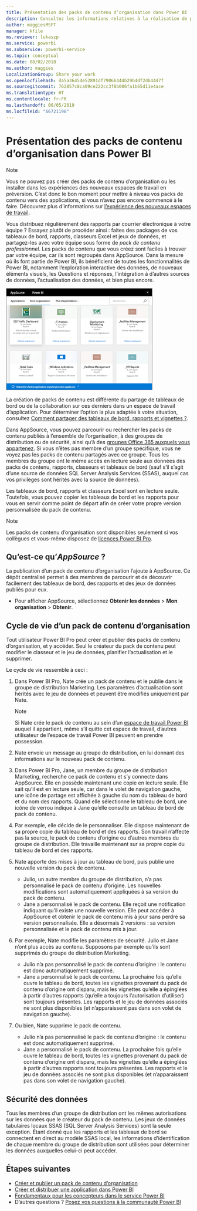 ```yaml
---
title: Présentation des packs de contenu d’organisation dans Power BI
description: Consultez les informations relatives à la réalisation de packages de vos propres tableaux de bord, rapports, classeurs Excel et jeux de données, que vous pouvez partager avec vos collègues dans des packs de contenu d’organisation.
author: maggiesMSFT
manager: kfile
ms.reviewer: lukaszp
ms.service: powerbi
ms.subservice: powerbi-service
ms.topic: conceptual
ms.date: 08/02/2018
ms.author: maggies
LocalizationGroup: Share your work
ms.openlocfilehash: da5a36454e52891df7906b444b29b4df2db44d7f
ms.sourcegitcommit: 762857c8ca09ce222cc3f8b006fa1b65d11e4ace
ms.translationtype: HT
ms.contentlocale: fr-FR
ms.lasthandoff: 06/05/2019
ms.locfileid: "66721198"
---
```

# <a name="intro-to-organizational-content-packs-in-power-bi"></a>Présentation des packs de contenu d’organisation dans Power BI
> [!NOTE]
> Vous ne pouvez pas créer des packs de contenu d’organisation ou les installer dans les expériences des nouveaux espaces de travail en préversion. C’est donc le bon moment pour mettre à niveau vos packs de contenu vers des applications, si vous n’avez pas encore commencé à le faire. Découvrez plus d’informations sur [l’expérience des nouveaux espaces de travail](service-create-the-new-workspaces.md).
> 

Vous distribuez régulièrement des rapports par courrier électronique à votre équipe ? Essayez plutôt de procéder ainsi : faites des packages de vos tableaux de bord, rapports, classeurs Excel et jeux de données, et partagez-les avec votre équipe sous forme de *pack de contenu professionnel*. Les packs de contenu que vous créez sont faciles à trouver par votre équipe, car ils sont regroupés dans AppSource. Dans la mesure où ils font partie de Power BI, ils bénéficient de toutes les fonctionnalités de Power BI, notamment l’exploration interactive des données, de nouveaux éléments visuels, les Questions et réponses, l’intégration à d’autres sources de données, l’actualisation des données, et bien plus encore.

![](media/service-organizational-content-pack-introduction/power-bi-org-content-packs.png)

La création de packs de contenu est différente du partage de tableaux de bord ou de la collaboration sur ces derniers dans un espace de travail d’application. Pour déterminer l’option la plus adaptée à votre situation, consultez [Comment partager des tableaux de bord, rapports et vignettes ?](service-how-to-collaborate-distribute-dashboards-reports.md). 

Dans AppSource, vous pouvez parcourir ou rechercher les packs de contenu publiés à l’ensemble de l’organisation, à des groupes de distribution ou de sécurité, ainsi qu’à des [groupes Office 365 auxquels vous appartenez](https://support.office.com/article/Create-a-group-in-Office-365-7124dc4c-1de9-40d4-b096-e8add19209e9). Si vous n’êtes pas membre d’un groupe spécifique, vous ne voyez pas les packs de contenu partagés avec ce groupe. Tous les membres du groupe ont le même accès en lecture seule aux données des packs de contenu, rapports, classeurs et tableaux de bord (sauf s’il s’agit d’une source de données SQL Server Analysis Services (SSAS), auquel cas vos privilèges sont hérités avec la source de données).

Les tableaux de bord, rapports et classeurs Excel sont en lecture seule. Toutefois, vous pouvez copier les tableaux de bord et les rapports pour vous en servir comme point de départ afin de créer votre propre version personnalisée du pack de contenu.

> [!NOTE]
> Les packs de contenu d’organisation sont disponibles seulement si vos collègues et vous-même disposez de [licences Power BI Pro](service-features-license-type.md).
> 
> 

## <a name="what-is-appsource"></a>Qu’est-ce qu’*AppSource* ?
La publication d’un pack de contenu d’organisation l’ajoute à AppSource.  Ce dépôt centralisé permet à des membres de parcourir et de découvrir facilement des tableaux de bord, des rapports et des jeux de données publiés pour eux.  

* Pour afficher AppSource, sélectionnez **Obtenir les données** > **Mon organisation** > **Obtenir**.

## <a name="the-life-cycle-of-an-organizational-content-pack"></a>Cycle de vie d’un pack de contenu d’organisation
Tout utilisateur Power BI Pro peut créer et publier des packs de contenu d’organisation, et y accéder. Seul le créateur du pack de contenu peut modifier le classeur et le jeu de données, planifier l’actualisation et le supprimer.

Le cycle de vie ressemble à ceci :

1. Dans Power BI Pro, Nate crée un pack de contenu et le publie dans le groupe de distribution Marketing. Les paramètres d’actualisation sont hérités avec le jeu de données et peuvent être modifiés uniquement par Nate.
   
   > [!NOTE]
   > Si Nate crée le pack de contenu au sein d’un [espace de travail Power BI](service-create-distribute-apps.md) auquel il appartient, même s’il quitte cet espace de travail, d’autres utilisateur de l’espace de travail Power BI peuvent en prendre possession.
   > 
   > 
2. Nate envoie un message au groupe de distribution, en lui donnant des informations sur le nouveau pack de contenu.
3. Dans Power BI Pro, Jane, un membre du groupe de distribution Marketing, recherche ce pack de contenu et s’y connecte dans AppSource. Elle en possède maintenant une copie en lecture seule.  Elle sait qu’il est en lecture seule, car dans le volet de navigation gauche, une icône de partage est affichée à gauche du nom du tableau de bord et du nom des rapports. Quand elle sélectionne le tableau de bord, une icône de verrou indique à Jane qu’elle consulte un tableau de bord de pack de contenu. 
4. Par exemple, elle décide de le personnaliser. Elle dispose maintenant de sa propre copie du tableau de bord et des rapports. Son travail n’affecte pas la source, le pack de contenu d’origine ou d’autres membres du groupe de distribution. Elle travaille maintenant sur sa propre copie du tableau de bord et des rapports.
5. Nate apporte des mises à jour au tableau de bord, puis publie une nouvelle version du pack de contenu.
   
   * Julio, un autre membre du groupe de distribution, n’a pas personnalisé le pack de contenu d’origine. Les nouvelles modifications sont automatiquement appliquées à sa version du pack de contenu.  
   * Jane a personnalisé le pack de contenu. Elle reçoit une notification indiquant qu’il existe une nouvelle version.  Elle peut accéder à AppSource et obtenir le pack de contenu mis à jour sans perdre sa version personnalisée. Elle a désormais 2 versions : sa version personnalisée et le pack de contenu mis à jour.
6. Par exemple, Nate modifie les paramètres de sécurité. Julio et Jane n’ont plus accès au contenu. Supposons par exemple qu’ils sont supprimés du groupe de distribution Marketing.
   
   * Julio n’a pas personnalisé le pack de contenu d’origine : le contenu est donc automatiquement supprimé. 
   * Jane a personnalisé le pack de contenu. La prochaine fois qu’elle ouvre le tableau de bord, toutes les vignettes provenant du pack de contenu d’origine ont disparu, mais les vignettes qu’elle a épinglées à partir d’autres rapports (qu’elle a toujours l’autorisation d’utiliser) sont toujours présentes. Les rapports et le jeu de données associés ne sont plus disponibles (et n’apparaissent pas dans son volet de navigation gauche).
7. Ou bien, Nate supprime le pack de contenu.
   
   * Julio n’a pas personnalisé le pack de contenu d’origine : le contenu est donc automatiquement supprimé. 
   * Jane a personnalisé le pack de contenu. La prochaine fois qu’elle ouvre le tableau de bord, toutes les vignettes provenant du pack de contenu d’origine ont disparu, mais les vignettes qu’elle a épinglées à partir d’autres rapports sont toujours présentes. Les rapports et le jeu de données associés ne sont plus disponibles (et n’apparaissent pas dans son volet de navigation gauche).

## <a name="data-security"></a>Sécurité des données
Tous les membres d’un groupe de distribution ont les mêmes autorisations sur les données que le créateur du pack de contenu. Les jeux de données tabulaires locaux SSAS (SQL Server Analysis Services) sont la seule exception. Étant donné que les rapports et les tableaux de bord se connectent en direct au modèle SSAS local, les informations d’identification de chaque membre du groupe de distribution sont utilisées pour déterminer les données auxquelles celui-ci peut accéder.

## <a name="next-steps"></a>Étapes suivantes
* [Créer et publier un pack de contenu d’organisation](service-organizational-content-pack-create-and-publish.md)
* [Créer et distribuer une application dans Power BI](service-create-distribute-apps.md) 
* [Fondamentaux pour les concepteurs dans le service Power BI](service-basic-concepts.md)
* D’autres questions ? [Posez vos questions à la communauté Power BI](http://community.powerbi.com/)

